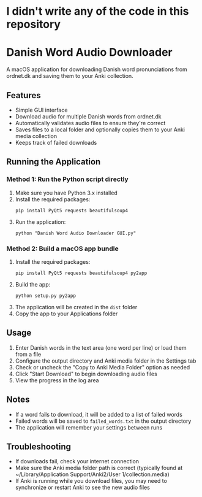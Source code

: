 # I didn't write any of the code in this repository


# Danish Word Audio Downloader

A macOS application for downloading Danish word pronunciations from ordnet.dk and saving them to your Anki collection.

## Features

- Simple GUI interface
- Download audio for multiple Danish words from ordnet.dk
- Automatically validates audio files to ensure they're correct
- Saves files to a local folder and optionally copies them to your Anki media collection
- Keeps track of failed downloads

## Running the Application

### Method 1: Run the Python script directly

1. Make sure you have Python 3.x installed
2. Install the required packages:
   ```
   pip install PyQt5 requests beautifulsoup4
   ```
3. Run the application:
   ```
   python "Danish Word Audio Downloader GUI.py"
   ```

### Method 2: Build a macOS app bundle

1. Install the required packages:
   ```
   pip install PyQt5 requests beautifulsoup4 py2app
   ```
2. Build the app:
   ```
   python setup.py py2app
   ```
3. The application will be created in the `dist` folder
4. Copy the app to your Applications folder

## Usage

1. Enter Danish words in the text area (one word per line) or load them from a file
2. Configure the output directory and Anki media folder in the Settings tab
3. Check or uncheck the "Copy to Anki Media Folder" option as needed
4. Click "Start Download" to begin downloading audio files
5. View the progress in the log area

## Notes

- If a word fails to download, it will be added to a list of failed words
- Failed words will be saved to `failed_words.txt` in the output directory
- The application will remember your settings between runs

## Troubleshooting

- If downloads fail, check your internet connection
- Make sure the Anki media folder path is correct (typically found at ~/Library/Application Support/Anki2/User 1/collection.media)
- If Anki is running while you download files, you may need to synchronize or restart Anki to see the new audio files
